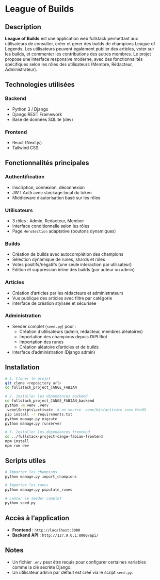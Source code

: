 # League of Builds

## Description

**League of Builds** est une application web fullstack permettant aux utilisateurs de consulter, créer et gérer des builds de champions League of Legends. Les utilisateurs peuvent également publier des articles, voter sur les builds, et commenter les contributions des autres membres. Le projet propose une interface responsive moderne, avec des fonctionnalités spécifiques selon les rôles des utilisateurs (Membre, Rédacteur, Administrateur).

## Technologies utilisées

### Backend
- Python 3 / Django
- Django REST Framework
- Base de données SQLite (dev)

### Frontend
- React (Next.js)
- Tailwind CSS

## Fonctionnalités principales

### Authentification
- Inscription, connexion, déconnexion
- JWT Auth avec stockage local du token
- Middleware d’autorisation basé sur les rôles

### Utilisateurs
- 3 rôles : Admin, Redacteur, Member
- Interface conditionnelle selon les rôles
- Page `HeroSection` adaptative (boutons dynamiques)

### Builds
- Création de builds avec autocomplétion des champions
- Sélection dynamique de runes, shards et rôles
- Votes positifs/négatifs (une seule interaction par utilisateur)
- Édition et suppression inline des builds (par auteur ou admin)

### Articles
- Création d’articles par les rédacteurs et administrateurs
- Vue publique des articles avec filtre par catégorie
- Interface de création stylisée et sécurisée

### Administration
- Seeder complet (`seed.py`) pour :
  - Création d’utilisateurs (admin, rédacteur, membres aléatoires)
  - Importation des champions depuis l’API Riot
  - Importation des runes
  - Création aléatoire d’articles et de builds
- Interface d’administration (Django admin)

## Installation

```bash
# 1. Cloner le projet
git clone <repository_url>
cd fullstack_project_CANGE_FABIAN

# 2. Installer les dépendances backend
cd fullstack_project_CANGE_FABIAN_backend
python -m venv .venv
.venv\Scripts\activate  # ou source .venv/bin/activate sous MacOS
pip install -r requirements.txt
python manage.py migrate
python manage.py runserver

# 3. Installer les dépendances frontend
cd ../fullstack-project-cange-fabian-frontend
npm install
npm run dev
```

## Scripts utiles

```bash
# Importer les champions
python manage.py import_champions

# Importer les runes
python manage.py populate_runes

# Lancer le seeder complet
python seed.py

```

## Accès à l’application

- **Frontend** : `http://localhost:3000`
- **Backend API** : `http://127.0.0.1:8000/api/`

## Notes

- Un fichier `.env` peut être requis pour configurer certaines variables comme la clé secrète Django.
- Un utilisateur admin par défaut est créé via le script `seed.py`.